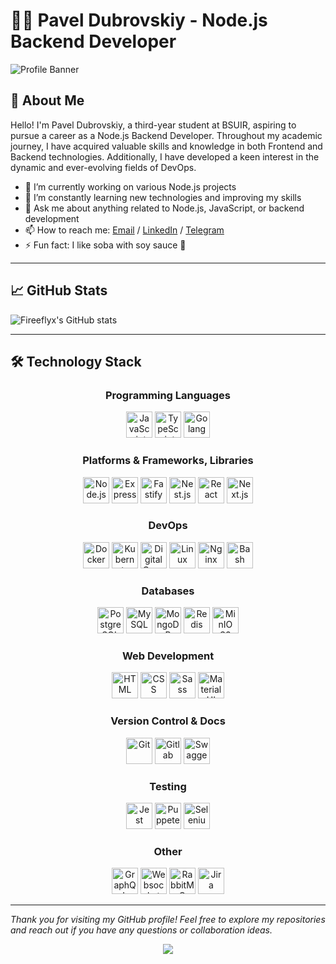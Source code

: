 # 👨‍💻 Pavel Dubrovskiy - Node.js Backend Developer

![Profile Banner](https://via.placeholder.com/1200x300.png?text=Welcome+to+my+GitHub+Profile)

## 🌟 About Me

Hello! I'm Pavel Dubrovskiy, a third-year student at BSUIR, aspiring to pursue a career as a Node.js Backend Developer. Throughout my academic journey, I have acquired valuable skills and knowledge in both Frontend and Backend technologies. Additionally, I have developed a keen interest in the dynamic and ever-evolving fields of DevOps.

- 🔭 I’m currently working on various Node.js projects
- 🌱 I’m constantly learning new technologies and improving my skills
- 💬 Ask me about anything related to Node.js, JavaScript, or backend development
- 📫 How to reach me: [Email](mailto:paveldubrovskiyit@gmail.com) / [LinkedIn](https://www.linkedin.com/in/pavel-dubrovskiy-39b296255/) / [Telegram](https://t.me/pavel_dubrovskiy)
- ⚡ Fun fact: I like soba with soy sauce 🍜

---

## 📈 GitHub Stats

![Fireeflyx's GitHub stats](https://github-readme-stats.vercel.app/api?username=fireeflyx&show_icons=true&theme=shadow_green)

---

## 🛠️ Technology Stack
  
<h3 align="center">Programming Languages</h3>
<p align="center">
  <img src="https://cdn.jsdelivr.net/gh/devicons/devicon/icons/javascript/javascript-original.svg" width="42" height="42" alt="JavaScript" title="JavaScript"/>
  <img src="https://cdn.jsdelivr.net/gh/devicons/devicon/icons/typescript/typescript-original.svg" width="42" height="42" alt="TypeScript" title="TypeScript"/>
  <img src="https://cdn.jsdelivr.net/gh/devicons/devicon@latest/icons/go/go-original-wordmark.svg" width="42" height="42" alt="Golang" title="Golang"/>
</p>
  
<h3 align="center">Platforms & Frameworks, Libraries</h3>
<p align="center">
  <img src="https://cdn.jsdelivr.net/gh/devicons/devicon/icons/nodejs/nodejs-original.svg" width="42" height="42" alt="Node.js" title="Node.js"/>
  <img src="https://user-images.githubusercontent.com/25181517/183859966-a3462d8d-1bc7-4880-b353-e2cbed900ed6.png" width="42" height="42" alt="Express" title="Express"/>
  <img src="https://user-images.githubusercontent.com/46967826/235814699-7bf7e5ce-19d1-469b-9efe-fe89412349d8.png"  width="42" height="42" alt="Fastify" title="Fastify"/>
  <img src="https://github.com/marwin1991/profile-technology-icons/assets/136815194/519bfaf3-c242-431e-a269-876979f05574" width="42" height="42" alt="Nest.js" title="Nest.js"/>
  <img src="https://user-images.githubusercontent.com/25181517/183897015-94a058a6-b86e-4e42-a37f-bf92061753e5.png" width="42" height="42" alt="React" title="React"/>
  <img src="https://cdn.jsdelivr.net/gh/devicons/devicon/icons/nextjs/nextjs-original.svg" width="42" height="42" alt="Next.js" title="Next.js"/>  
</p>

<h3 align="center">DevOps</h3>
<p align="center">
  <img src="https://cdn.jsdelivr.net/gh/devicons/devicon/icons/docker/docker-original.svg" width="42" height="42" alt="Docker" title="Docker"/>
  <img src="https://cdn.jsdelivr.net/gh/devicons/devicon/icons/kubernetes/kubernetes-plain.svg" width="42" height="42" alt="Kubernetes" title="Kubernetes"/>
  <img src="https://cdn.jsdelivr.net/gh/devicons/devicon@latest/icons/digitalocean/digitalocean-original.svg" width="42" height="42" alt="Digital Ocean" title="Digital Ocean"/>
  <img src="https://cdn.jsdelivr.net/gh/devicons/devicon/icons/linux/linux-original.svg" width="42" height="42" alt="Linux" title="Linux"/>
  <img src="https://user-images.githubusercontent.com/25181517/183345125-9a7cd2e6-6ad6-436f-8490-44c903bef84c.png" width="42" height="42" alt="Nginx" title="Nginx"/>
  <img src="https://user-images.githubusercontent.com/25181517/183868728-b2e11072-00a5-47e2-8a4e-4ebbb2b8c554.png" width="42" height="42" alt="Bash" title="Bash"/>
</p>

<h3 align="center">Databases</h3>
<p align="center">
  <img src="https://cdn.jsdelivr.net/gh/devicons/devicon/icons/postgresql/postgresql-original.svg" width="42" height="42" alt="PostgreSQL" title="PostgreSQL"/>
  <img src="https://cdn.jsdelivr.net/gh/devicons/devicon/icons/mysql/mysql-original.svg" width="42" height="42" alt="MySQL" title="MySQL"/>
  <img src="https://cdn.jsdelivr.net/gh/devicons/devicon/icons/mongodb/mongodb-original.svg" width="42" height="42" alt="MongoDB" title="MongoDB"/>
  <img src="https://cdn.jsdelivr.net/gh/devicons/devicon/icons/redis/redis-original.svg" width="42" height="42" alt="Redis" title="Redis"/>
  <img src="https://avatars.githubusercontent.com/u/695951?s=200&v=4" width="42" height="42" alt="MinIO S3" title="MinIO S3"/>
</p>

<h3 align="center">Web Development</h3>
<p align="center">
  <img src="https://user-images.githubusercontent.com/25181517/192158954-f88b5814-d510-4564-b285-dff7d6400dad.png" width="42" height="42" alt="HTML" title="HTML"/>
  <img src="https://user-images.githubusercontent.com/25181517/183898674-75a4a1b1-f960-4ea9-abcb-637170a00a75.png" width="42" height="42" alt="CSS" title="CSS"/>
  <img src="https://cdn.jsdelivr.net/gh/devicons/devicon@latest/icons/sass/sass-original.svg" width="42" height="42" alt="Sass" title="Sass"/>
  <img src="https://user-images.githubusercontent.com/25181517/189716630-fe6c084c-6c66-43af-aa49-64c8aea4a5c2.png" width="42" height="42" alt="Material UI" title="Material UI"/>
</p>

<h3 align="center">Version Control & Docs</h3>
<p align="center">
  <img src="https://cdn.jsdelivr.net/gh/devicons/devicon/icons/git/git-original.svg" width="42" height="42" alt="Git" title="Git"/>
  <img src="https://user-images.githubusercontent.com/25181517/192108376-c675d39b-90f6-4073-bde6-5a9291644657.png" width="42" height="42" alt="Gitlab" title="Gitlab"/>
  <img src="https://user-images.githubusercontent.com/25181517/186711335-a3729606-5a78-4496-9a36-06efcc74f800.png" width="42" height="42" alt="Swagger" title="Swagger"/>
</p>


<h3 align="center">Testing</h3>
<p align="center">
  <img src="https://cdn.jsdelivr.net/gh/devicons/devicon@latest/icons/jest/jest-plain.svg" width="42" height="42" alt="Jest" title="Jest"/>
  <img src="https://cdn.jsdelivr.net/gh/devicons/devicon@latest/icons/puppeteer/puppeteer-original.svg" width="42" height="42" alt="Puppeteer" title="Puppeteer"/>
  <img src="https://user-images.githubusercontent.com/25181517/184103699-d1b83c07-2d83-4d99-9a1e-83bd89e08117.png" width="42" height="42" alt="Selenium" title="Selenium"/>
</p>

<h3 align="center">Other</h3>
<p align="center">
  <img src="https://cdn.jsdelivr.net/gh/devicons/devicon/icons/graphql/graphql-plain.svg" width="42" height="42" alt="GraphQL" title="GraphQL"/>
  <img src="https://user-images.githubusercontent.com/25181517/187070862-03888f18-2e63-4332-95fb-3ba4f2708e59.png" width="42" height="42" alt="Websocket" title="Websocket"/>
  <img src="https://cdn.jsdelivr.net/gh/devicons/devicon/icons/rabbitmq/rabbitmq-original.svg" width="42" height="42" alt="RabbitMQ" title="RabbitMQ"/>
  <img src="https://user-images.githubusercontent.com/25181517/183912952-83784e94-629d-4c34-a961-ae2ae795b662.png" width="42" height="42" alt="Jira" title="Jira"/>
</p>

---

*Thank you for visiting my GitHub profile! Feel free to explore my repositories and reach out if you have any questions or collaboration ideas.*
<p align="center"><img src="https://komarev.com/ghpvc/?username=fireeflyx&color=green"/></p>
